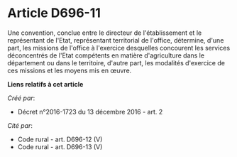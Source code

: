 # Article D696-11

Une convention, conclue entre le directeur de l'établissement et le représentant de l'Etat, représentant territorial de
l'office, détermine, d'une part, les missions de l'office à l'exercice desquelles concourent les services déconcentrés de
l'Etat compétents en matière d'agriculture dans le département ou dans le territoire, d'autre part, les modalités d'exercice
de ces missions et les moyens mis en œuvre.

**Liens relatifs à cet article**

_Créé par_:

  - Décret n°2016-1723 du 13 décembre 2016 - art. 2

_Cité par_:

  - Code rural - art. D696-12 (V)
  - Code rural - art. D696-13 (V)
